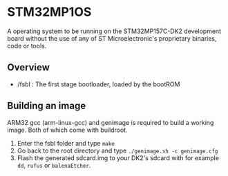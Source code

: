 # STM32MP1OS

A operating system to be running on the STM32MP157C-DK2 development board without the use of any of ST Microelectronic's proprietary binaries, code or tools.

## Overview
- /fsbl : The first stage bootloader, loaded by the bootROM

## Building an image
ARM32 gcc (arm-linux-gcc) and genimage is required to build a working image. Both of which come with buildroot.

1. Enter the fsbl folder and type `make`
2. Go back to the root directory and type `./genimage.sh -c genimage.cfg`
3. Flash the generated sdcard.img to your DK2's sdcard with for example `dd`, `rufus` or `balenaEtcher`.
